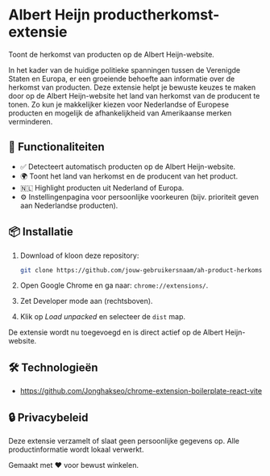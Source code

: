 # Albert Heijn productherkomst-extensie

Toont de herkomst van producten op de Albert Heijn-website.

In het kader van de huidige politieke spanningen tussen de Verenigde Staten en Europa, er een groeiende behoefte aan informatie over de herkomst van producten. Deze extensie helpt je bewuste keuzes te maken door op de Albert Heijn-website het land van herkomst van de producent te tonen. Zo kun je makkelijker kiezen voor Nederlandse of Europese producten en mogelijk de afhankelijkheid van Amerikaanse merken verminderen.

## 🔧 Functionaliteiten

- ✅ Detecteert automatisch producten op de Albert Heijn-website.  
- 🌍 Toont het land van herkomst en de producent van het product.  
- 🇳🇱 Highlight producten uit Nederland of Europa.
- ⚙️ Instellingenpagina voor persoonlijke voorkeuren (bijv. prioriteit geven aan Nederlandse producten).  

## 📦 Installatie

1. Download of kloon deze repository:

   ```bash
   git clone https://github.com/jouw-gebruikersnaam/ah-product-herkomst-extensie.git
   ```

2. Open Google Chrome en ga naar: `chrome://extensions/`.
3. Zet Developer mode aan (rechtsboven).
4. Klik op *Load unpacked* en selecteer de `dist` map.

De extensie wordt nu toegevoegd en is direct actief op de Albert Heijn-website.

## 🛠️ Technologieën

- <https://github.com/Jonghakseo/chrome-extension-boilerplate-react-vite>  

## 🔒 Privacybeleid

Deze extensie verzamelt of slaat geen persoonlijke gegevens op. Alle productinformatie wordt lokaal verwerkt.

Gemaakt met ❤️ voor bewust winkelen.
